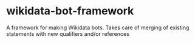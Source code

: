 # wikidata-bot-framework

A framework for making Wikidata bots. Takes care of merging of existing statements with new qualifiers and/or references
